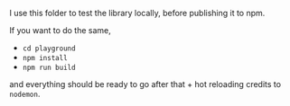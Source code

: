 I use this folder to test the library locally, before publishing it to npm.

If you want to do the same,

- `cd playground`
- `npm install`
- `npm run build`

and everything should be ready to go after that + hot reloading credits to `nodemon`.